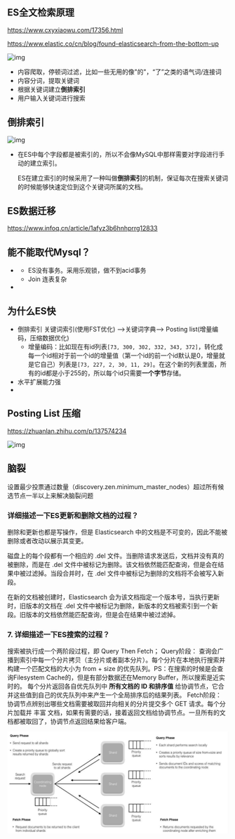 ## ES全文检索原理

https://www.cxyxiaowu.com/17356.html

https://www.elastic.co/cn/blog/found-elasticsearch-from-the-bottom-up

![img](https://gitee.com/Cai_Programmer/pic-go/raw/master/8c515a78-7253-4ca8-a2b5-d9750d407cdd.jpg)

- 内容爬取，停顿词过滤，比如一些无用的像"的"，“了”之类的语气词/连接词
- 内容分词，提取关键词
- 根据关键词建立**倒排索引**
- 用户输入关键词进行搜索

## 倒排索引

![img](https://gitee.com/Cai_Programmer/pic-go/raw/master/64936e49-cb83-491a-91e2-8180738a6f5b.jpg)

- 在ES中每个字段都是被索引的，所以不会像MySQL中那样需要对字段进行手动的建立索引。

  ES在建立索引的时候采用了一种叫做**倒排索引**的机制，保证每次在搜索关键词的时候能够快速定位到这个关键词所属的文档。

## ES数据迁移

https://www.infoq.cn/article/1afyz3b6hnhprrg12833



## 能不能取代Mysql？

- - ES没有事务。采用乐观锁，做不到acid事务
  - Join 连表复杂

- 


## 为什么ES快

- 倒排索引  关键词索引(使用FST优化) -->关键词字典--> Posting list(增量编码，压缩数据优化)
  - 增量编码：比如现在有id列表`[73, 300, 302, 332, 343, 372]`，转化成每一个id相对于前一个id的增量值（第一个id的前一个id默认是0，增量就是它自己）列表是`[73, 227, 2, 30, 11, 29]`。在这个新的列表里面，所有的id都是小于255的，所以每个id只需要**一个字节**存储。
- 水平扩展能力强
- 

## Posting List 压缩

https://zhuanlan.zhihu.com/p/137574234

![img](https://pic4.zhimg.com/80/v2-43b5dca8a0d3ea9b4e4f958d25e0d693_720w.jpg)

## 脑裂

设置最少投票通过数量（discovery.zen.minimum_master_nodes）超过所有候选节点一半以上来解决脑裂问题

### 详细描述一下ES更新和删除文档的过程？

删除和更新也都是写操作，但是 Elasticsearch 中的文档是不可变的，因此不能被删除或者改动以展示其变更。

磁盘上的每个段都有一个相应的 .del 文件。当删除请求发送后，文档并没有真的被删除，而是在 .del 文件中被标记为删除。该文档依然能匹配查询，但是会在结果中被过滤掉。当段合并时，在 .del 文件中被标记为删除的文档将不会被写入新段。

在新的文档被创建时，Elasticsearch 会为该文档指定一个版本号，当执行更新时，旧版本的文档在 .del 文件中被标记为删除，新版本的文档被索引到一个新段。旧版本的文档依然能匹配查询，但是会在结果中被过滤掉。

### 7. 详细描述一下ES搜索的过程？

搜索被执行成一个两阶段过程，即 Query Then Fetch； Query阶段： 查询会广播到索引中每一个分片拷贝（主分片或者副本分片）。每个分片在本地执行搜索并构建一个匹配文档的大小为 from + size 的优先队列。PS：在搜索的时候是会查询Filesystem Cache的，但是有部分数据还在Memory Buffer，所以搜索是近实时的。 每个分片返回各自优先队列中 **所有文档的 ID 和排序值** 给协调节点，它合并这些值到自己的优先队列中来产生一个全局排序后的结果列表。 Fetch阶段： 协调节点辨别出哪些文档需要被取回并向相关的分片提交多个 GET 请求。每个分片加载并 丰富 文档，如果有需要的话，接着返回文档给协调节点。一旦所有的文档都被取回了，协调节点返回结果给客户端。

![image-20211205125145890](ES.assets/image-20211205125145890.png)